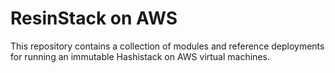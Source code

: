 # ResinStack on AWS

This repository contains a collection of modules and reference
deployments for running an immutable Hashistack on AWS virtual
machines.

